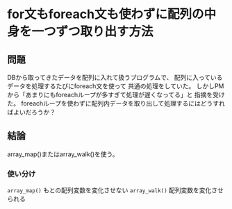 # for文もforeach文も使わずに配列の中身を一つずつ取り出す方法

## 問題
DBから取ってきたデータを配列に入れて扱うプログラムで、
配列に入っているデータを処理するたびにforeach文を使って
共通の処理をしていた。
しかしPMから「あまりにもforeachループが多すぎて処理が遅くなってる」と
指摘を受けた。
foreachループを使わずに配列内データを取り出して処理するにはどうすればよいだろうか？

## 結論
array_map()またはarray_walk()を使う。

### 使い分け
`array_map()` もとの配列変数を変化させない
`array_walk()` 配列変数を変化させられる

